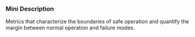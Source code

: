 ### Mini Description

Metrics that characterize the boundaries of safe operation and quantify the margin between normal operation and failure modes.
